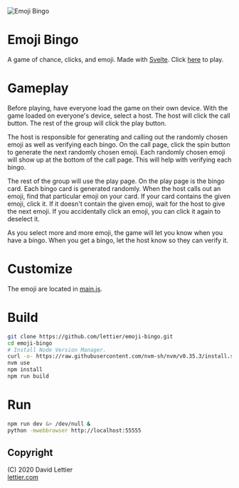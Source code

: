 ![Emoji Bingo](https://i.imgur.com/wTLNrkk.gif)

# Emoji Bingo

A game of chance, clicks, and emoji.
Made with [Svelte](https://github.com/sveltejs/svelte).
Click [here](https://lettier.github.io/emoji-bingo/) to play.

# Gameplay

Before playing,
have everyone load the game on their own device.
With the game loaded on everyone's device,
select a host.
The host will click the call button.
The rest of the group will click the play button.

The host is responsible for
generating and calling out the randomly chosen emoji
as well as verifying each bingo.
On the call page,
click the spin button to generate the next randomly chosen emoji.
Each randomly chosen emoji will show up at the bottom of the call page.
This will help with verifying each bingo.

The rest of the group will use the play page.
On the play page is the bingo card.
Each bingo card is generated randomly.
When the host calls out an emoji,
find that particular emoji on your card.
If your card contains the given emoji,
click it.
If it doesn't contain the given emoji,
wait for the host to give the next emoji.
If you accidentally click an emoji,
you can click it again to deselect it.

As you select more and more emoji,
the game will let you know when you have a bingo.
When you get a bingo,
let the host know so they can verify it.

# Customize

The emoji are located in [main.js](src/main.js).

# Build

```bash
git clone https://github.com/lettier/emoji-bingo.git
cd emoji-bingo
# Install Node Version Manager.
curl -o- https://raw.githubusercontent.com/nvm-sh/nvm/v0.35.3/install.sh | bash
nvm use
npm install
npm run build
```

# Run

```bash
npm run dev &> /dev/null &
python -mwebbrowser http://localhost:55555
```

## Copyright

(C) 2020 David Lettier
<br>
[lettier.com](https://www.lettier.com)